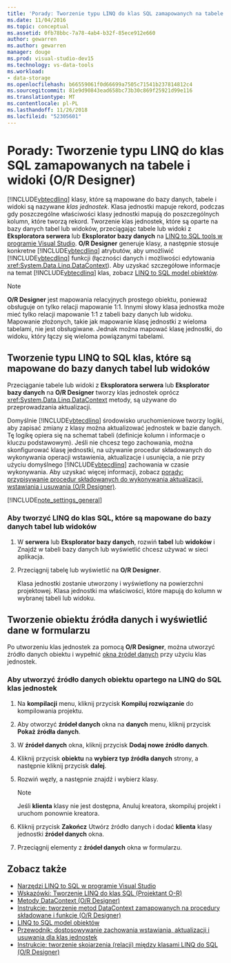 ```yaml
---
title: 'Porady: Tworzenie typu LINQ do klas SQL zamapowanych na tabele i widoki (Projektant O-R)'
ms.date: 11/04/2016
ms.topic: conceptual
ms.assetid: 0fb78bbc-7a78-4ab4-b32f-85ece912e660
author: gewarren
ms.author: gewarren
manager: douge
ms.prod: visual-studio-dev15
ms.technology: vs-data-tools
ms.workload:
- data-storage
ms.openlocfilehash: b66559061f0d66699a7505c71541b237814812c4
ms.sourcegitcommit: 81e9d90843ead658bc73b30c869f25921d99e116
ms.translationtype: MT
ms.contentlocale: pl-PL
ms.lasthandoff: 11/26/2018
ms.locfileid: "52305601"
---
```

# <a name="how-to-create-linq-to-sql-classes-mapped-to-tables-and-views-or-designer"></a>Porady: Tworzenie typu LINQ do klas SQL zamapowanych na tabele i widoki (O/R Designer)

[!INCLUDE[vbtecdlinq](../data-tools/includes/vbtecdlinq_md.md)] klasy, które są mapowane do bazy danych, tabele i widoki są nazywane *klas jednostek*. Klasa jednostki mapuje rekord, podczas gdy poszczególne właściwości klasy jednostki mapują do poszczególnych kolumn, które tworzą rekord. Tworzenie klas jednostek, które są oparte na bazy danych tabel lub widoków, przeciągając tabele lub widoki z **Eksploratora serwera** lub **Eksplorator bazy danych** na [LINQ to SQL tools w programie Visual Studio](../data-tools/linq-to-sql-tools-in-visual-studio2.md). **O/R Designer** generuje klasy, a następnie stosuje konkretne [!INCLUDE[vbtecdlinq](../data-tools/includes/vbtecdlinq_md.md)] atrybutów, aby umożliwić [!INCLUDE[vbtecdlinq](../data-tools/includes/vbtecdlinq_md.md)] funkcji (łączności danych i możliwości edytowania <xref:System.Data.Linq.DataContext>). Aby uzyskać szczegółowe informacje na temat [!INCLUDE[vbtecdlinq](../data-tools/includes/vbtecdlinq_md.md)] klas, zobacz [LINQ to SQL model obiektów](/dotnet/framework/data/adonet/sql/linq/the-linq-to-sql-object-model).

> [!NOTE]
> **O/R Designer** jest mapowania relacyjnych prostego obiektu, ponieważ obsługuje on tylko relacji mapowanie 1:1. Innymi słowy klasa jednostka może mieć tylko relacji mapowanie 1:1 z tabeli bazy danych lub widoku. Mapowanie złożonych, takie jak mapowanie klasę jednostki z wieloma tabelami, nie jest obsługiwane. Jednak można mapować klasę jednostki, do widoku, który łączy się wieloma powiązanymi tabelami.

## <a name="create-linq-to-sql-classes-that-are-mapped-to-database-tables-or-views"></a>Tworzenie typu LINQ to SQL klas, które są mapowane do bazy danych tabel lub widoków

Przeciąganie tabele lub widoki z **Eksploratora serwera** lub **Eksplorator bazy danych** na **O/R Designer** tworzy klas jednostek oprócz <xref:System.Data.Linq.DataContext> metody, są używane do przeprowadzania aktualizacji.

Domyślnie [!INCLUDE[vbtecdlinq](../data-tools/includes/vbtecdlinq_md.md)] środowisko uruchomieniowe tworzy logiki, aby zapisać zmiany z klasy można aktualizować jednostek w bazie danych. Tę logikę opiera się na schemat tabeli (definicje kolumn i informacje o kluczu podstawowym). Jeśli nie chcesz tego zachowania, można skonfigurować klasę jednostki, na używanie procedur składowanych do wykonywania operacji wstawienia, aktualizacje i usunięcia, a nie przy użyciu domyślnego [!INCLUDE[vbtecdlinq](../data-tools/includes/vbtecdlinq_md.md)] zachowania w czasie wykonywania. Aby uzyskać więcej informacji, zobacz [porady: przypisywanie procedur składowanych do wykonywania aktualizacji, wstawiania i usuwania (O/R Designer)](../data-tools/how-to-assign-stored-procedures-to-perform-updates-inserts-and-deletes-o-r-designer.md).

[!INCLUDE[note_settings_general](../data-tools/includes/note_settings_general_md.md)]

### <a name="to-create-linq-to-sql-classes-that-are-mapped-to-database-tables-or-views"></a>Aby tworzyć LINQ do klas SQL, które są mapowane do bazy danych tabel lub widoków

1.  W **serwera** lub **Eksplorator bazy danych**, rozwiń **tabel** lub **widoków** i Znajdź w tabeli bazy danych lub wyświetlić chcesz używać w sieci aplikacja.

2.  Przeciągnij tabelę lub wyświetlić na **O/R Designer**.

     Klasa jednostki zostanie utworzony i wyświetlony na powierzchni projektowej. Klasa jednostki ma właściwości, które mapują do kolumn w wybranej tabeli lub widoku.

## <a name="create-an-object-data-source-and-display-the-data-on-a-form"></a>Tworzenie obiektu źródła danych i wyświetlić dane w formularzu

Po utworzeniu klas jednostek za pomocą **O/R Designer**, można utworzyć źródło danych obiektu i wypełnić [okna źródeł danych](add-new-data-sources.md#data-sources-window) przy użyciu klas jednostek.

### <a name="to-create-an-object-data-source-based-on-linq-to-sql-entity-classes"></a>Aby utworzyć źródło danych obiektu opartego na LINQ do SQL klas jednostek

1.  Na **kompilacji** menu, kliknij przycisk **Kompiluj rozwiązanie** do kompilowania projektu.

2.  Aby otworzyć **źródeł danych** okna na **danych** menu, kliknij przycisk **Pokaż źródła danych**.

3.  W **źródeł danych** okna, kliknij przycisk **Dodaj nowe źródło danych**.

4.  Kliknij przycisk **obiektu** na **wybierz typ źródła danych** strony, a następnie kliknij przycisk **dalej**.

5.  Rozwiń węzły, a następnie znajdź i wybierz klasy.

    > [!NOTE]
    > Jeśli **klienta** klasy nie jest dostępna, Anuluj kreatora, skompiluj projekt i uruchom ponownie kreatora.

6.  Kliknij przycisk **Zakończ** Utwórz źródło danych i dodać **klienta** klasy jednostki **źródeł danych** okna.

7.  Przeciągnij elementy z **źródeł danych** okna w formularzu.

## <a name="see-also"></a>Zobacz także

- [Narzędzi LINQ to SQL w programie Visual Studio](../data-tools/linq-to-sql-tools-in-visual-studio2.md)
- [Wskazówki: Tworzenie LINQ do klas SQL (Projektant O-R)](how-to-create-linq-to-sql-classes-mapped-to-tables-and-views-o-r-designer.md)
- [Metody DataContext (O/R Designer)](../data-tools/datacontext-methods-o-r-designer.md)
- [Instrukcje: tworzenie metod DataContext zamapowanych na procedury składowane i funkcje (O/R Designer)](../data-tools/how-to-create-datacontext-methods-mapped-to-stored-procedures-and-functions-o-r-designer.md)
- [LINQ to SQL model obiektów](/dotnet/framework/data/adonet/sql/linq/the-linq-to-sql-object-model)
- [Przewodnik: dostosowywanie zachowania wstawiania, aktualizacji i usuwania dla klas jednostek](../data-tools/walkthrough-customizing-the-insert-update-and-delete-behavior-of-entity-classes.md)
- [Instrukcje: tworzenie skojarzenia (relacji) między klasami LINQ do SQL (O/R Designer)](../data-tools/how-to-create-an-association-relationship-between-linq-to-sql-classes-o-r-designer.md)